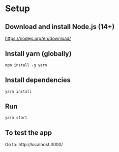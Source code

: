 # Setup
## Download and install Node.js (14+)
https://nodejs.org/en/download/

## Install yarn (globally)
```
npm install -g yarn
```

## Install dependencies
```
yarn install
```

## Run
```
yarn start
```

## To test the app
Go to: http://localhost:3000/
